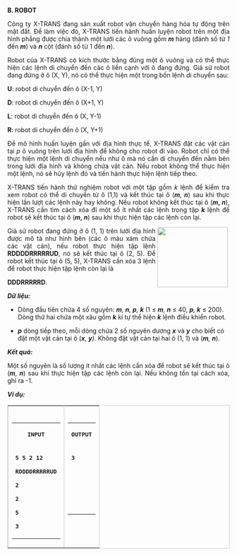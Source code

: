 <div class="problem_description" id="problem_description">
			<p><strong>B. ROBOT</strong></p>

<p style="text-align:justify"><span >Công ty X-TRANS đang sản xuất robot vận chuyển hàng hóa tự động trên mặt đất. Để làm việc đó, X-TRANS tiến hành huấn luyện robot trên một địa hình phẳng được chia thành một lưới các ô vuông gồm </span><strong><em>m</em></strong><span > hàng (đánh số từ <em>1 </em>đến </span><strong><em>m</em></strong><span >) và </span><strong><em>n</em></strong><span > cột (đánh số từ 1 đến </span><strong><em>n</em></strong><span >).</span></p>

<p style="text-align:justify"><span >Robot của X-TRANS có kích thước bằng đúng một ô vuông và có thể thực hiện các lệnh di chuyển đến các ô liền cạnh với ô đang đứng. Giả sử robot đang đứng ở ô (X, Y), nó có thể thực hiện một trong bốn lệnh di chuyển sau:</span></p>

<p><strong>U</strong><span >: robot di chuyển đến ô (X-1, Y)</span></p>

<p><strong>D</strong><span >: robot di chuyển đến ô (X+1, Y)</span></p>

<p><strong>L</strong><span >: robot di chuyển đến ô (X, Y-1)</span></p>

<p><strong>R</strong><span >: robot di chuyển đến ô (X, Y+1)</span></p>

<p style="text-align:justify"><span >Để mô hình huấn luyện gần với địa hình thực tế, X-TRANS đặt các vật cản tại </span><em>p</em><span > ô vuông trên lưới địa hình để không cho robot đi vào. Robot chỉ có thể thực hiện một lệnh di chuyển nếu như ô mà nó cần di chuyển đến nằm bên trong lưới địa hình và không chứa vật cản. Nếu robot không thể thực hiện một lệnh, nó sẽ hủy lệnh đó và tiến hành thực hiện lệnh tiếp theo.</span></p>

<p style="text-align:justify"><span >X-TRANS tiến hành thử nghiệm robot với một tập gồm </span><em>k</em><span > lệnh để</span><span > kiểm tra xem robot có thể di chuyển từ ô (1,1) và kết thúc tại ô (</span><em><strong>m</strong>, <strong>n</strong></em><span >) sau khi thực hiện lần lượt các lệnh này hay không. Nếu robot không kết thúc tại ô (</span><strong><em>m</em>,<span > </span><em>n</em></strong><span >), X-TRANS cần tìm cách xóa đi một số ít nhất các lệnh trong tập </span><strong><em>k</em></strong><span > lệnh để robot sẽ kết thúc tại ô (</span><strong><em>m</em>,<span > </span><em>n</em></strong><span >) sau khi thực hiện tập các lệnh còn lại.</span></p>

<p style="text-align:justify"><img src="https://lh4.googleusercontent.com/amyaINKQ0DxkwV_Jhc1AlHqXjYEBIOvXDyM7L_wI7deG_HIlz-mv-SGqmFWZjYwUr7isJiB6pEcSJireoGw25TLMg49uhC171wtk3kAaKA5oxh_AaVwtXYAiQ0SApB_mbbZzlFPq" style="float:right; height:136px; margin-left:4px; margin-right:4px; margin-top:0px; width:160px"><span >Giả sử robot đang đứng ở ô (1, 1) trên lưới địa hình được mô tả như hình bên (các ô màu xám chứa các vật cản), nếu robot thực hiện tập lệnh </span><strong>RDDDDRRRRRUD</strong><span >, nó sẽ kết thúc tại ô (2, 5). Để robot kết thúc tại ô (5, 5), X-TRANS cần xóa 3 lệnh để robot thực hiện tập lệnh còn lại là</span></p>

<p><strong>DDDRRRRRD</strong><span >.</span></p>

<p><strong><em>Dữ liệu:&nbsp;</em></strong></p>

<ul>
	<li>
	<p><span >Dòng đầu tiên chứa 4 số nguyên: </span><em><strong>m</strong>, <strong>n</strong>, <strong>p</strong>, <strong>k</strong></em><span > (1 ≤ </span><em><strong>m</strong>, <strong>n</strong></em><span > ≤ 40, </span><em><strong>p</strong>, <strong>k</strong></em><span > ≤ 200). Dòng thứ hai chứa một xâu gồm </span><strong><em>k</em></strong><span > kí tự thể hiện </span><strong><em>k</em></strong><span > lệnh điều khiển robot.</span></p>
	</li>
</ul>

<ul>
	<li>
	<p><em><strong>p</strong> </em><span >dòng tiếp theo, mỗi dòng chứa 2 số nguyên dương</span><em> <strong>x</strong> </em><span >và</span><em> <strong>y</strong> </em><span >cho biết có đặt một vật cản</span><em> </em><span >tại ô (</span><em><strong>x</strong>, <strong>y</strong></em><em>).</em><span > Không đặt vật cản tại hai ô (1, 1) và (</span><em><strong>m</strong>, <strong>n</strong></em><span >).</span></p>
	</li>
</ul>

<p style="text-align:justify"><strong><em>Kết quả:&nbsp;</em></strong></p>

<p style="text-align:justify"><span >Một số</span><em> </em><span >nguyên là số lượng ít nhất các lệnh cần xóa để</span><em> </em><span >robot</span><em> </em><span >sẽ kết thúc tại ô (</span><em><strong>m</strong>, <strong>n</strong></em><span >) sau khi thực hiện tập các lệnh còn lại. Nếu không tồn tại cách xóa, ghi ra -1.</span></p>

<p><strong><em>Ví dụ:</em></strong></p>

<table border="1" bordercolor="#ccc" cellpadding="5" cellspacing="0" style="border-collapse:collapse">
	<tbody>
		<tr>
			<td style="height:0pt; vertical-align:top">&nbsp;
			<table cellspacing="0">
				<tbody>
					<tr>
						<td style="height:0pt; vertical-align:top">
						<p style="text-align:center"><tt><strong>INPUT</strong></tt></p>
						</td>
					</tr>
					<tr>
						<td style="height:0pt; vertical-align:top">
						<p><tt><strong>5 5 2 12</strong></tt></p>
						<p><tt><strong>RDDDDRRRRRUD</strong></tt></p>
						<p><tt><strong>2</strong></tt></p>
						<p><tt><strong>2</strong></tt></p>
						<p><tt><strong>5</strong></tt></p>
						<p><tt><strong>3</strong></tt></p>
						</td>
					</tr>
				</tbody>
			</table>
			</td>
			<td style="height:0pt; vertical-align:top">&nbsp;
			<table cellspacing="0">
				<tbody>
					<tr>
						<td style="height:0pt; vertical-align:top">
						<p style="text-align:center"><tt><strong>OUTPUT</strong></tt></p>
						</td>
					</tr>
					<tr>
						<td style="height:0pt; vertical-align:top">
						<p><tt><strong>3</strong></tt></p>
						<br>
						<br>
						<br>
						<br>
						&nbsp;</td>
					</tr>
				</tbody>
			</table>
			</td>
		</tr>
	</tbody>
</table>
		</div>